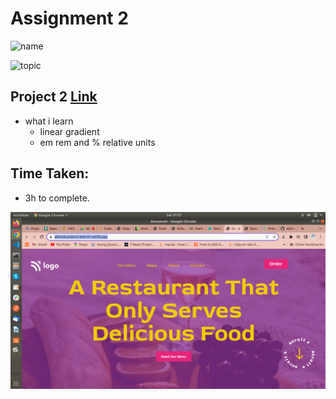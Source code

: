 # Assignment 2

![name](https://img.shields.io/badge/abhisek%20mishra-full%20stack%20developer-green)

![topic](https://img.shields.io/badge/html-css-green)

## Project 2 [Link](https://abhisek-project2-8eb181.netlify.app/)

- what i learn
  - linear gradient
  - em rem and % relative units

## Time Taken:

- 3h to complete.

![screenshoot](./live-class-project-2/assignment-2.png)
